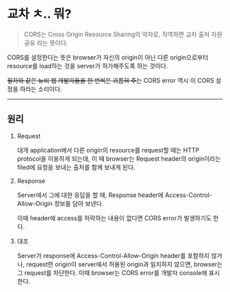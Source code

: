 # 교차 ㅊ.. 뭐?

> CORS는 Cross Origin Resource Sharing의 약자로, 직역하면 교차 출처 자원 공유 라는 뜻이다.

CORS를 설정한다는 뜻은 browser가 자신의 origin이 아닌 다른 origin으로부터 resource를 load하는 것을 server가 허가해주도록 하는 것이다.

~~필자와 같은 뉴비 웹 개발자들을 한 번씩은 괴롭혀 주는~~ CORS error 역시 이 CORS 설정을 하라는 소리이다.

---

## 원리

1. Request

   대개 application에서 다른 origin의 resource를 request할 때는 HTTP protocol을 이용하게 되는데, 이 때 browser는 Request header의 origin이라는 filed에 요청을 보내는 출처를 함께 보내게 된다.

2. Response

   Server에서 그에 대한 응답을 할 때, Response header에 Access-Control-Allow-Origin 정보를 담아 보낸다.

   이때 header에 access를 허락하는 내용이 없다면 CORS error가 발생하기도 한다.

3. 대조

   Server가 response에 Access-Control-Allow-Origin header를 포함하지 않거나, request한 origin이 server에서 허용된 origin과 일치하지 않으면, browser는 그 request를 차단한다. 이때 browser는 CORS error를 개발자 console에 표시한다.
